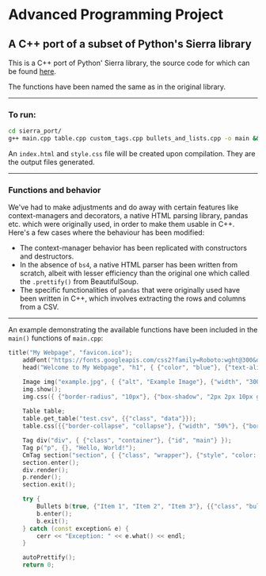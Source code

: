 # Advanced Programming Project
## A C++ port of a subset of Python's Sierra library

This is a C++ port of Python' Sierra library, the source code for which can be found [here](https://github.com/BrainStormYourWayIn/sierra).

The functions have been named the same as in the original library. 

-------------------------------------------------------------------------------------------------------------

### To run:

```bash
cd sierra_port/
g++ main.cpp table.cpp custom_tags.cpp bullets_and_lists.cpp -o main && ./main
```

An `index.html` and `style.css` file will be created upon compilation. They are the output files generated. 

-------------------------------------------------------------------------------------------------------------

### Functions and behavior

We've had to make adjustments and do away with certain features like context-managers and decorators, a native HTML parsing library, pandas etc. which were originally used, in order to make them usable in C++. Here's a few cases where the behaviour has been modified:

- The context-manager behavior has been replicated with constructors and destructors.
- In the absence of `bs4`, a native HTML parser has been written from scratch, albeit with lesser efficiency than the original one which called the `.prettify()` from BeautifulSoup.
- The specific functionalities of `pandas` that were originally used have been written in C++, which involves extracting the rows and columns from a CSV.

-------------------------------------------------------------------------------------------------------------

An example demonstrating the available functions have been included in the `main()` functions of `main.cpp`:

```c++
title("My Webpage", "favicon.ico");
    addFont("https://fonts.googleapis.com/css2?family=Roboto:wght@300&display=swap");
    head("Welcome to My Webpage", "h1", { {"color", "blue"}, {"text-align", "center"} });

    Image img("example.jpg", { {"alt", "Example Image"}, {"width", "300px"} });
    img.show();
    img.css({ {"border-radius", "10px"}, {"box-shadow", "2px 2px 10px gray"} });
    
    Table table;
    table.get_table("test.csv", {{"class", "data"}});
    table.css({{"border-collapse", "collapse"}, {"width", "50%"}, {"border", "1px solid black"}});

    Tag div("div", { {"class", "container"}, {"id", "main"} });
    Tag p("p", {}, "Hello, World!");
    CmTag section("section", { {"class", "wrapper"}, {"style", "color: white; background-color: purple"} });
    section.enter();
    div.render();
    p.render();
    section.exit();

    try {
        Bullets b(true, {"Item 1", "Item 2", "Item 3"}, {{"class", "bullet-list"}, {"id", "my-list"}});
        b.enter();
        b.exit();
    } catch (const exception& e) {
        cerr << "Exception: " << e.what() << endl;
    }

    autoPrettify();
    return 0;
```
